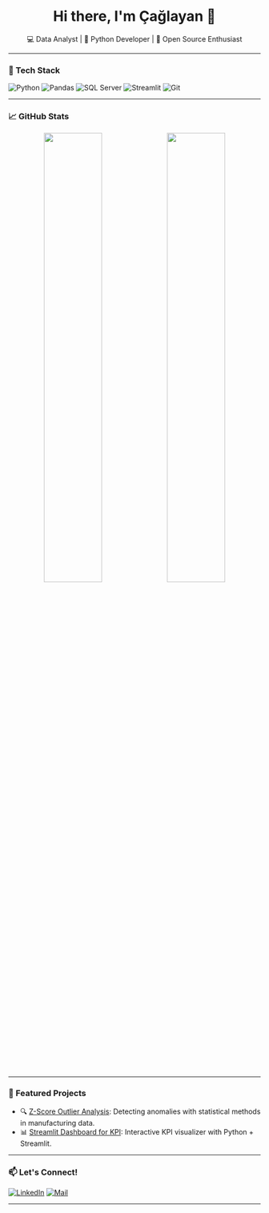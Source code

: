 <h1 align="center">Hi there, I'm Çağlayan 👋</h1>

<p align="center">
  💻 Data Analyst | 🧠 Python Developer | 🚀 Open Source Enthusiast  
</p>

---

### 🧰 Tech Stack
![Python](https://img.shields.io/badge/-Python-3776AB?style=flat-square&logo=python&logoColor=white)
![Pandas](https://img.shields.io/badge/-Pandas-150458?style=flat-square&logo=pandas)
![SQL Server](https://img.shields.io/badge/-SQL_Server-CC2927?style=flat-square&logo=microsoft-sql-server)
![Streamlit](https://img.shields.io/badge/-Streamlit-FF4B4B?style=flat-square&logo=streamlit)
![Git](https://img.shields.io/badge/-Git-F05032?style=flat-square&logo=git&logoColor=white)

---

### 📈 GitHub Stats
<p align="center">
  <img width="48%" src="https://github-readme-stats.vercel.app/api?username=caglayankaya&show_icons=true&theme=radical" />
  <img width="48%" src="https://github-readme-stats.vercel.app/api/top-langs/?username=caglayankaya&layout=compact&theme=radical" />
</p>

---

### 🚀 Featured Projects
- 🔍 [Z-Score Outlier Analysis](https://github.com/caglayankaya/zscore-outlier-detector): Detecting anomalies with statistical methods in manufacturing data.
- 📊 [Streamlit Dashboard for KPI](https://github.com/caglayankaya/streamlit-kpi-dashboard): Interactive KPI visualizer with Python + Streamlit.

---

### 📫 Let's Connect!
[![LinkedIn](https://img.shields.io/badge/-LinkedIn-0077B5?style=flat-square&logo=linkedin&logoColor=white)](https://linkedin.com/in/username)
[![Mail](https://img.shields.io/badge/-Email-D14836?style=flat-square&logo=gmail&logoColor=white)](mailto:seninmailin@gmail.com)

---
